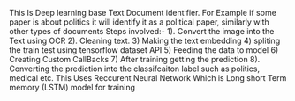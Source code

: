 This Is Deep learning base Text Document identifier. For Example if some paper is about politics it will identify it as a political paper, similarly with other types of documents
Steps involved:-
      1). Convert the image into the Text using OCR
      2). Cleaning text.
      3)  Making the text embedding
      4)  spliting the train test using tensorflow dataset API
      5)  Feeding the data to model 
      6)  Creating Custom CallBacks
      7)  After training getting the prediction
      8). Converting the prediction into the classifcaiton label such as politics, medical etc.
This Uses Reccurent Neural Network Which is Long short Term memory (LSTM) model for training
